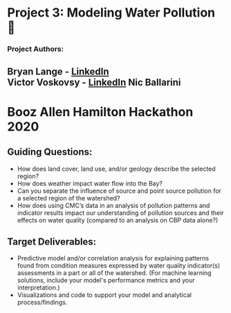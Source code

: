 # Project 3: Modeling Water Pollution :ocean:
### Project Authors: 
Bryan Lange - [LinkedIn](https://www.linkedin.com/in/bryanrobertlange) <br>
Victor Voskovsy  - [LinkedIn](https://www.linkedin.com/in/victorvoskovsky) 
Nic Ballarini
---
# Booz Allen Hamilton Hackathon 2020 
## Guiding Questions:

* How does land cover, land use, and/or geology describe the selected region? ​
* How does weather impact water flow into the Bay?​
* Can you separate the influence of source and point source pollution for a selected region of the watershed?​
* How does using CMC’s data in an analysis of pollution patterns and indicator results impact our understanding of pollution sources and their effects on water quality (compared to an analysis on CBP data alone?)

## Target Deliverables:

- Predictive model and/or correlation analysis for explaining patterns found from condition measures expressed by water quality indicator(s) assessments in a part or all of the watershed​. (For machine learning solutions, include your model's performance metrics and your interpretation.)
- Visualizations and code to support your model and analytical process/findings.

